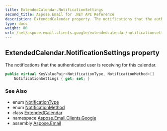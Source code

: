 ```yaml
---
title: ExtendedCalendar.NotificationSettings
second_title: Aspose.Email for .NET API Reference
description: ExtendedCalendar property. The notifications that the authenticated user is receiving for this calendar
type: docs
weight: 80
url: /net/aspose.email.clients.google/extendedcalendar/notificationsettings/
---
```

## ExtendedCalendar.NotificationSettings property

The notifications that the authenticated user is receiving for this calendar.

```csharp
public virtual KeyValuePair<NotificationType, NotificationMethod>[] 
    NotificationSettings { get; set; }
```

### See Also

* enum [NotificationType](../../notificationtype/)
* enum [NotificationMethod](../../notificationmethod/)
* class [ExtendedCalendar](../)
* namespace [Aspose.Email.Clients.Google](../../extendedcalendar/)
* assembly [Aspose.Email](../../../)


